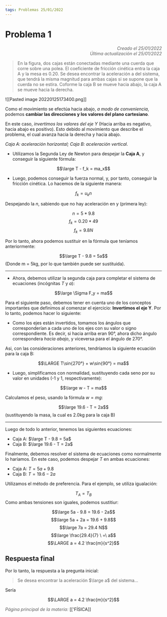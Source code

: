 ```yaml
---
tags: Problemas 25/01/2022
---
```


# Problema 1
<div style="text-align: right; opacity: 0.7; font-style: italic;">Creado el 25/01/2022</div>
<div style="text-align: right; opacity: 0.7; font-style: italic;">Última actualización el 25/01/2022</div>

>  En la figura, dos cajas están conectadas mediante una cuerda que corre sobre una polea. El coeficiente de fricción cinética entra la caja A y la mesa es 0.20. Se desea encontrar la aceleración a del sistema, que tendrá la misma magnitud para ambas cajas si se supone que la cuerda no se estira. Coforme la caja B se mueve hacia abajo, la caja A se mueve hacia la derecha.

![[Pasted image 20220125173400.png]]

Como el movimiento se efectúa hacia abajo, *a modo de conveniencia*, podemos **cambiar las direcciones y los valores del plano cartesiano**.

En este caso, *invertimos los valores del eje Y* (Hacia arriba es negativo, hacia abajo es positivo). Esto debido al movimiento que describe el problema, el cual avanza hacia la derecha y hacia abajo.

*Caja A: aceleración horizontal; Caja B: aceleración vertical*.

- Utilizamos la Segunda Ley de Newton para despejar la **Caja A**, y conseguir la siguiente fórmula:

$$\large T - f_k = ma_x$$

- Luego, podemos conseguir la fuerza normal, y, por tanto, conseguir la fricción cinética. Lo hacemos de la siguiente manera:

$$f_k = u_kn$$

Despejando la $n$, sabiendo que no hay aceleración en y (primera ley):

$$n = 5 * 9.8$$
$$f_k = 0.20 * 49$$
$$f_k = 9.8 N$$

Por lo tanto, ahora podemos sustituir en la fórmula que teníamos anteriormente:

$$\large T - 9.8 = 5a$$
(Donde m = 5kg, por lo que también puede ser sustituida).

---

- Ahora, debemos utilizar la segunda caja para completar el sistema de ecuaciones (incógnitas $T$ y $a$):

$$\large \Sigma F_y = ma$$

Para el siguiente paso, debemos tener en cuenta uno de los conceptos importantes que definimos al comenzar el ejercicio: **Invertimos el eje Y**. Por lo tanto, podemos hacer lo siguiente:
   - Como los ejes están invertidos, tomamos los ángulos que corresponderían a cada uno de los ejes con su valor o signo correspondiente. Es decir, si hacia arriba eran 90°, ahora dicho ángulo correspondera *hacia abajo*, y viceversa para el ángulo de 270°.

Asi, con las consideraciones anteriores, tendríamos la siguiente ecuación para la caja B:

$$\LARGE T\sin{270°} + w\sin{90°} = ma$$

- Luego, simplificamos con normalidad, sustituyendo cada seno por su valor en unidades (-1 y 1, respectivamente):

$$\large w - T = ma$$

Calculamos el peso, usando la fórmula $w = mg$:

$$\large 19.6 - T = 2a$$
(sustituyendo la masa, la cual es 2.0kg para la caja B)

---

Luego de todo lo anterior, tenemos las siguientes ecuaciones:

- Caja A: $\large T - 9.8 = 5a$
- Caja B: $\large 19.6 - T = 2a$

Finalmente, debemos resolver el sistema de ecuaciones como normalmente lo haríamos. En este caso, podemos despejar $T$ en ambas ecuaciones:

- Caja A: $T = 5a + 9.8$
- Caja B: $T = 19.6 - 2a$

Utilizamos el método de preferencia. Para el ejemplo, se utiliza igualación:

$$T_A = T_B$$
Como ambas tensiones son iguales, podemos sustitiur:

$$\large 5a - 9.8 = 19.6 - 2a$$
$$\large 5a + 2a = 19.6 + 9.8$$
$$\large 7a = 29.4 N$$
$$\large \frac{29.4}{7} \ =\ a$$
$$\LARGE a = 4.2 \frac{m}{s^2}$$

## Respuesta final

Por lo tanto, la respuesta a la pregunta inicial:

> Se desea encontrar la aceleración $\large a$ del sistema...

Sería 

$$\LARGE a = 4.2 \frac{m}{s^2}$$

<span style="opacity: 0.7; font-style: italic;">Página principal de la materia:</span> [['FÍSICA]]